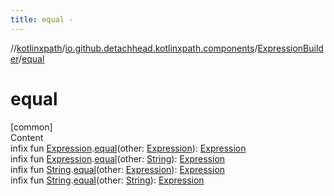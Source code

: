 ```yaml
---
title: equal -
---
```

//[kotlinxpath](../../index.md)/[io.github.detachhead.kotlinxpath.components](../index.md)/[ExpressionBuilder](index.md)/[equal](equal.md)



# equal  
[common]  
Content  
infix fun [Expression](../-expression/index.md).[equal](equal.md)(other: [Expression](../-expression/index.md)): [Expression](../-expression/index.md)  
infix fun [Expression](../-expression/index.md).[equal](equal.md)(other: [String](https://kotlinlang.org/api/latest/jvm/stdlib/kotlin/-string/index.html)): [Expression](../-expression/index.md)  
infix fun [String](https://kotlinlang.org/api/latest/jvm/stdlib/kotlin/-string/index.html).[equal](equal.md)(other: [Expression](../-expression/index.md)): [Expression](../-expression/index.md)  
infix fun [String](https://kotlinlang.org/api/latest/jvm/stdlib/kotlin/-string/index.html).[equal](equal.md)(other: [String](https://kotlinlang.org/api/latest/jvm/stdlib/kotlin/-string/index.html)): [Expression](../-expression/index.md)  



